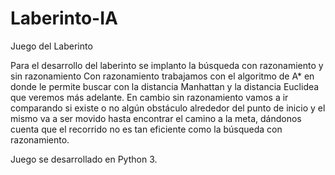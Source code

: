 # Laberinto-IA

Juego del Laberinto

Para el desarrollo del laberinto se implanto la búsqueda con razonamiento y sin razonamiento
Con razonamiento trabajamos con el algoritmo de A* en donde le permite buscar con la distancia Manhattan y la distancia Euclidea que veremos más adelante. En cambio sin razonamiento vamos a ir comparando si existe o no algún obstáculo alrededor del punto de inicio y el mismo va a ser movido hasta encontrar el camino a la meta, dándonos cuenta que el recorrido no es tan eficiente como la búsqueda con razonamiento.

Juego se desarrollado en Python 3.
